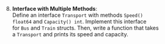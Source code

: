 8. **Interface with Multiple Methods**:  
    Define an interface `Transport` with methods `Speed() float64` and `Capacity() int`. Implement this interface for `Bus` and `Train` structs. Then, write a function that takes a `Transport` and prints its speed and capacity.